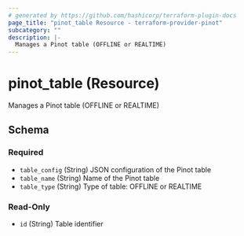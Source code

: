 ```yaml
---
# generated by https://github.com/hashicorp/terraform-plugin-docs
page_title: "pinot_table Resource - terraform-provider-pinot"
subcategory: ""
description: |-
  Manages a Pinot table (OFFLINE or REALTIME)
---
```


# pinot_table (Resource)

Manages a Pinot table (OFFLINE or REALTIME)



<!-- schema generated by tfplugindocs -->
## Schema

### Required

- `table_config` (String) JSON configuration of the Pinot table
- `table_name` (String) Name of the Pinot table
- `table_type` (String) Type of table: OFFLINE or REALTIME

### Read-Only

- `id` (String) Table identifier
